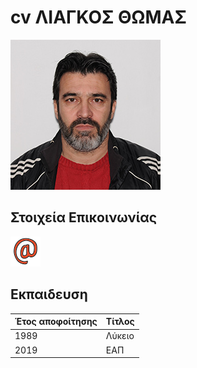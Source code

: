 # cv ΛΙΑΓΚΟΣ ΘΩΜΑΣ
![cv-Liagkos](/images/LiagkosThomasEap.jpg)

## Στοιχεία Επικοινωνίας


![email](/icons/email.png) &nbsp;&nbsp;&nbsp;&nbsp;&nbsp;&nbsp;&nbsp;&nbsp;&nbsp; 

## Εκπαιδευση

Έτος αποφοίτησης | Τίτλος
------------ | -------------
1989| Λύκειο
2019| ΕΑΠ
